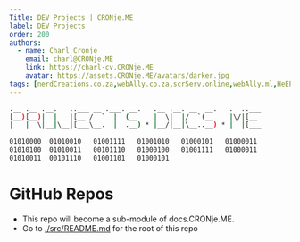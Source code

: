 ```yaml
---
Title: DEV Projects | CRONje.ME
label: DEV Projects
order: 200
authors:
  - name: Charl Cronje
    email: charl@CRONje.ME
    link: https://charl-cv.CRONje.ME
    avatar: https://assets.CRONje.ME/avatars/darker.jpg
tags: [nerdCreations.co.za,webAlly.co.za,scrServ.online,webAlly.ml,HeEPP,DevServ blog]
---
```


```sh
.__ .__ .__.   ..___ __ .___. __.   .__ .__. __  __.   .  ..___
[__)[__)|  |   |[__ /  `  |  (__    |  \|  |/  `(__    |\/|[__ 
|   |  \|__|\__|[___\__.  |  .__) * |__/|__|\__..__) * |  |[___
                                              
01010000  01010010   01001111   01001010   01000101   01000011 
01010100  01010011   00101110   01000100   01001111   01000011 
01010011  00101110   01001101   01000101 
```

# GitHub Repos

- This repo will become a sub-module of docs.CRONje.ME.
- Go to [./src/README.md](./src/README.md) for the root of this repo